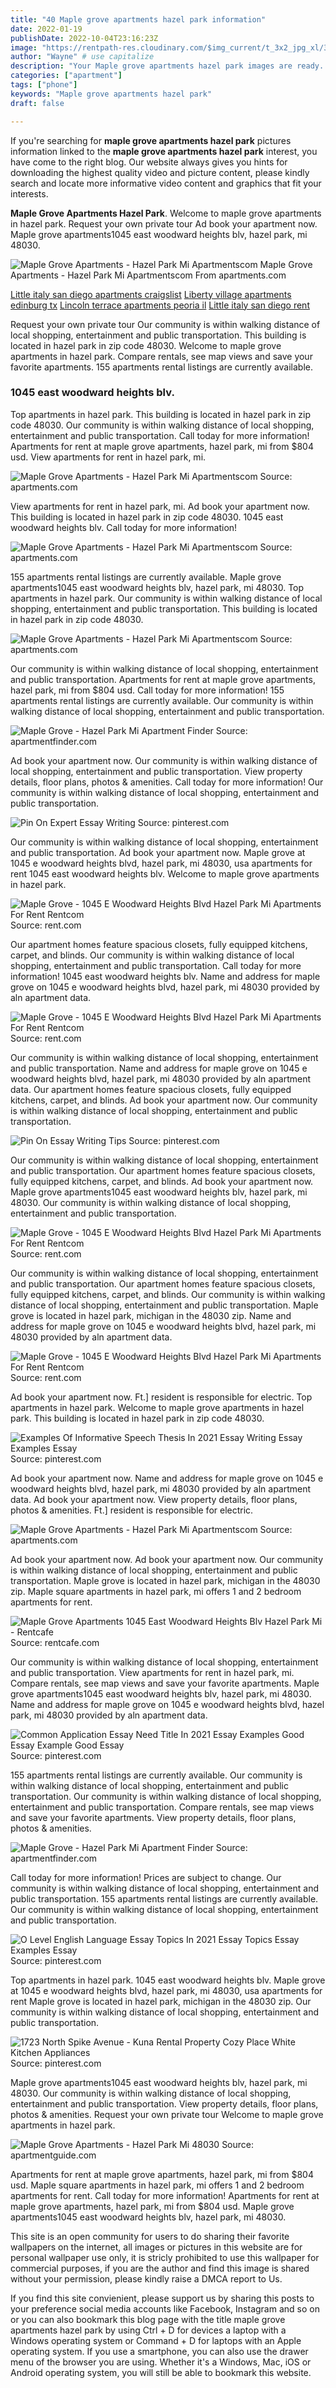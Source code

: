 ```yaml
---
title: "40 Maple grove apartments hazel park information"
date: 2022-01-19
publishDate: 2022-10-04T23:16:23Z
image: "https://rentpath-res.cloudinary.com/$img_current/t_3x2_jpg_xl/3e688b555b5f9e9eac0dda6545f0f7c5"
author: "Wayne" # use capitalize
description: "Your Maple grove apartments hazel park images are ready. Maple grove apartments hazel park are a topic that is being searched for and liked by netizens now. You can Get the Maple grove apartments hazel park files here. Download all free photos and vectors."
categories: ["apartment"]
tags: ["phone"]
keywords: "Maple grove apartments hazel park"
draft: false

---
```


If you're searching for **maple grove apartments hazel park** pictures information linked to the **maple grove apartments hazel park** interest, you have come to the right  blog.  Our website always  gives you  hints  for downloading  the highest  quality video and picture  content, please kindly search and locate more informative video content and graphics  that fit your interests.

**Maple Grove Apartments Hazel Park**. Welcome to maple grove apartments in hazel park. Request your own private tour Ad book your apartment now. Maple grove apartments1045 east woodward heights blv, hazel park, mi 48030.

![Maple Grove Apartments - Hazel Park Mi Apartmentscom](https://images1.apartments.com/i2/GcJbBstlGLyUGT29piJlPWAKHPHlIRn94E6MK5qhOy8/111/maple-grove-hazel-park-mi-primary-photo.jpg "Maple Grove Apartments - Hazel Park Mi Apartmentscom")
Maple Grove Apartments - Hazel Park Mi Apartmentscom From apartments.com

[Little italy san diego apartments craigslist](/little-italy-san-diego-apartments-craigslist/)
[Liberty village apartments edinburg tx](/liberty-village-apartments-edinburg-tx/)
[Lincoln terrace apartments peoria il](/lincoln-terrace-apartments-peoria-il/)
[Little italy san diego rent](/little-italy-san-diego-rent/)

Request your own private tour Our community is within walking distance of local shopping, entertainment and public transportation. This building is located in hazel park in zip code 48030. Welcome to maple grove apartments in hazel park. Compare rentals, see map views and save your favorite apartments. 155 apartments rental listings are currently available.

### 1045 east woodward heights blv.

Top apartments in hazel park. This building is located in hazel park in zip code 48030. Our community is within walking distance of local shopping, entertainment and public transportation. Call today for more information! Apartments for rent at maple grove apartments, hazel park, mi from $804 usd. View apartments for rent in hazel park, mi.


![Maple Grove Apartments - Hazel Park Mi Apartmentscom](https://images1.apartments.com/i2/4RQZgbprDo2niLfEkcDHRe3GQlme_ly5uf2GWlLkQ9k/117/maple-grove-hazel-park-mi-1-br-1-ba---650-sf.jpg?p=1 "Maple Grove Apartments - Hazel Park Mi Apartmentscom")
Source: apartments.com

View apartments for rent in hazel park, mi. Ad book your apartment now. This building is located in hazel park in zip code 48030. 1045 east woodward heights blv. Call today for more information!

![Maple Grove Apartments - Hazel Park Mi Apartmentscom](https://images1.apartments.com/i2/RK5x_67UXeSqwgCaAeiCmlmXigbBSar4oO8mPfIqRBY/117/maple-grove-hazel-park-mi-1-br-1-ba---650-sf.jpg?p=1 "Maple Grove Apartments - Hazel Park Mi Apartmentscom")
Source: apartments.com

155 apartments rental listings are currently available. Maple grove apartments1045 east woodward heights blv, hazel park, mi 48030. Top apartments in hazel park. Our community is within walking distance of local shopping, entertainment and public transportation. This building is located in hazel park in zip code 48030.

![Maple Grove Apartments - Hazel Park Mi Apartmentscom](https://images1.apartments.com/i2/GcJbBstlGLyUGT29piJlPWAKHPHlIRn94E6MK5qhOy8/111/maple-grove-hazel-park-mi-primary-photo.jpg "Maple Grove Apartments - Hazel Park Mi Apartmentscom")
Source: apartments.com

Our community is within walking distance of local shopping, entertainment and public transportation. Apartments for rent at maple grove apartments, hazel park, mi from $804 usd. Call today for more information! 155 apartments rental listings are currently available. Our community is within walking distance of local shopping, entertainment and public transportation.

![Maple Grove - Hazel Park Mi Apartment Finder](https://image1.apartmentfinder.com/i2/AUc-IJURvEBuogIglDUh6g_qWNa0zlvbZdoH9pLEKCE/111/maple-grove-hazel-park-mi-parking.jpg "Maple Grove - Hazel Park Mi Apartment Finder")
Source: apartmentfinder.com

Ad book your apartment now. Our community is within walking distance of local shopping, entertainment and public transportation. View property details, floor plans, photos &amp; amenities. Call today for more information! Our community is within walking distance of local shopping, entertainment and public transportation.

![Pin On Expert Essay Writing](https://i.pinimg.com/736x/a9/2e/a8/a92ea8a5888c034ba9f31eccf93c0248.jpg "Pin On Expert Essay Writing")
Source: pinterest.com

Our community is within walking distance of local shopping, entertainment and public transportation. Ad book your apartment now. Maple grove at 1045 e woodward heights blvd, hazel park, mi 48030, usa apartments for rent 1045 east woodward heights blv. Welcome to maple grove apartments in hazel park.

![Maple Grove - 1045 E Woodward Heights Blvd Hazel Park Mi Apartments For Rent Rentcom](https://rentpath-res.cloudinary.com/$img_current/t_3x2_jpg_xl/t_unpaid/59b6057aca35fea2d0e08c8f1d0e6b72 "Maple Grove - 1045 E Woodward Heights Blvd Hazel Park Mi Apartments For Rent Rentcom")
Source: rent.com

Our apartment homes feature spacious closets, fully equipped kitchens, carpet, and blinds. Our community is within walking distance of local shopping, entertainment and public transportation. Call today for more information! 1045 east woodward heights blv. Name and address for maple grove on 1045 e woodward heights blvd, hazel park, mi 48030 provided by aln apartment data.

![Maple Grove - 1045 E Woodward Heights Blvd Hazel Park Mi Apartments For Rent Rentcom](https://rentpath-res.cloudinary.com/$img_current/t_3x2_jpg_xl/t_unpaid/2be8a01b3ad457097fd65b782e96c2f1 "Maple Grove - 1045 E Woodward Heights Blvd Hazel Park Mi Apartments For Rent Rentcom")
Source: rent.com

Our community is within walking distance of local shopping, entertainment and public transportation. Name and address for maple grove on 1045 e woodward heights blvd, hazel park, mi 48030 provided by aln apartment data. Our apartment homes feature spacious closets, fully equipped kitchens, carpet, and blinds. Ad book your apartment now. Our community is within walking distance of local shopping, entertainment and public transportation.

![Pin On Essay Writing Tips](https://i.pinimg.com/originals/88/44/23/88442301dbaa837cfa92929c8bd16050.png "Pin On Essay Writing Tips")
Source: pinterest.com

Our community is within walking distance of local shopping, entertainment and public transportation. Our apartment homes feature spacious closets, fully equipped kitchens, carpet, and blinds. Ad book your apartment now. Maple grove apartments1045 east woodward heights blv, hazel park, mi 48030. Our community is within walking distance of local shopping, entertainment and public transportation.

![Maple Grove - 1045 E Woodward Heights Blvd Hazel Park Mi Apartments For Rent Rentcom](https://rentpath-res.cloudinary.com/$img_current/t_3x2_jpg_xl/t_unpaid/e218085e935c93d3711cbd42872e8f1f "Maple Grove - 1045 E Woodward Heights Blvd Hazel Park Mi Apartments For Rent Rentcom")
Source: rent.com

Our community is within walking distance of local shopping, entertainment and public transportation. Our apartment homes feature spacious closets, fully equipped kitchens, carpet, and blinds. Our community is within walking distance of local shopping, entertainment and public transportation. Maple grove is located in hazel park, michigan in the 48030 zip. Name and address for maple grove on 1045 e woodward heights blvd, hazel park, mi 48030 provided by aln apartment data.

![Maple Grove - 1045 E Woodward Heights Blvd Hazel Park Mi Apartments For Rent Rentcom](https://rentpath-res.cloudinary.com/$img_current/t_3x2_jpg_xl/t_unpaid/eeebb4aa19d93983d90f09bcc3602eaf "Maple Grove - 1045 E Woodward Heights Blvd Hazel Park Mi Apartments For Rent Rentcom")
Source: rent.com

Ad book your apartment now. Ft.] resident is responsible for electric. Top apartments in hazel park. Welcome to maple grove apartments in hazel park. This building is located in hazel park in zip code 48030.

![Examples Of Informative Speech Thesis In 2021 Essay Writing Essay Examples Essay](https://i.pinimg.com/originals/64/10/3d/64103d1d051a13f4f0639085793a21fe.png "Examples Of Informative Speech Thesis In 2021 Essay Writing Essay Examples Essay")
Source: pinterest.com

Ad book your apartment now. Name and address for maple grove on 1045 e woodward heights blvd, hazel park, mi 48030 provided by aln apartment data. Ad book your apartment now. View property details, floor plans, photos &amp; amenities. Ft.] resident is responsible for electric.

![Maple Grove Apartments - Hazel Park Mi Apartmentscom](https://images1.apartments.com/i2/pZdVkZ1QH8R4jjoRxTJN-v_5gClGDcoduw_wjSj9XYQ/117/maple-grove-hazel-park-mi-1-br-1-ba---650-sf.jpg?p=1 "Maple Grove Apartments - Hazel Park Mi Apartmentscom")
Source: apartments.com

Ad book your apartment now. Ad book your apartment now. Our community is within walking distance of local shopping, entertainment and public transportation. Maple grove is located in hazel park, michigan in the 48030 zip. Maple square apartments in hazel park, mi offers 1 and 2 bedroom apartments for rent.

![Maple Grove Apartments 1045 East Woodward Heights Blv Hazel Park Mi - Rentcafe](https://cdngeneral.rentcafe.com/dmslivecafe/3/517843/side%20building_3.JPG?width=850&amp;mode=pad&amp;bgcolor=333333&amp;quality=80 "Maple Grove Apartments 1045 East Woodward Heights Blv Hazel Park Mi - Rentcafe")
Source: rentcafe.com

Our community is within walking distance of local shopping, entertainment and public transportation. View apartments for rent in hazel park, mi. Compare rentals, see map views and save your favorite apartments. Maple grove apartments1045 east woodward heights blv, hazel park, mi 48030. Name and address for maple grove on 1045 e woodward heights blvd, hazel park, mi 48030 provided by aln apartment data.

![Common Application Essay Need Title In 2021 Essay Examples Good Essay Example Good Essay](https://i.pinimg.com/600x315/7f/16/36/7f1636e6859812623f1b4279702f8913.jpg "Common Application Essay Need Title In 2021 Essay Examples Good Essay Example Good Essay")
Source: pinterest.com

155 apartments rental listings are currently available. Our community is within walking distance of local shopping, entertainment and public transportation. Our community is within walking distance of local shopping, entertainment and public transportation. Compare rentals, see map views and save your favorite apartments. View property details, floor plans, photos &amp; amenities.

![Maple Grove - Hazel Park Mi Apartment Finder](https://image1.apartmentfinder.com/i2/Wcr1i49tvBotC1mJ-eQUmSgbdqzyh_veMPwLB9rI9PI/117/maple-grove-hazel-park-mi-1-br-1-ba---650-sf.jpg "Maple Grove - Hazel Park Mi Apartment Finder")
Source: apartmentfinder.com

Call today for more information! Prices are subject to change. Our community is within walking distance of local shopping, entertainment and public transportation. 155 apartments rental listings are currently available. Our community is within walking distance of local shopping, entertainment and public transportation.

![O Level English Language Essay Topics In 2021 Essay Topics Essay Examples Essay](https://i.pinimg.com/736x/96/99/f0/9699f0450b9e8ede9486cd173d5f411c.jpg "O Level English Language Essay Topics In 2021 Essay Topics Essay Examples Essay")
Source: pinterest.com

Top apartments in hazel park. 1045 east woodward heights blv. Maple grove at 1045 e woodward heights blvd, hazel park, mi 48030, usa apartments for rent Maple grove is located in hazel park, michigan in the 48030 zip. Our community is within walking distance of local shopping, entertainment and public transportation.

![1723 North Spike Avenue - Kuna Rental Property Cozy Place White Kitchen Appliances](https://i.pinimg.com/600x315/20/7d/99/207d99d27ca74d211cf8856dde08cd55.jpg "1723 North Spike Avenue - Kuna Rental Property Cozy Place White Kitchen Appliances")
Source: pinterest.com

Maple grove apartments1045 east woodward heights blv, hazel park, mi 48030. Our community is within walking distance of local shopping, entertainment and public transportation. View property details, floor plans, photos &amp; amenities. Request your own private tour Welcome to maple grove apartments in hazel park.

![Maple Grove Apartments - Hazel Park Mi 48030](https://rentpath-res.cloudinary.com/$img_current/t_3x2_jpg_xl/3e688b555b5f9e9eac0dda6545f0f7c5 "Maple Grove Apartments - Hazel Park Mi 48030")
Source: apartmentguide.com

Apartments for rent at maple grove apartments, hazel park, mi from $804 usd. Maple square apartments in hazel park, mi offers 1 and 2 bedroom apartments for rent. Call today for more information! Apartments for rent at maple grove apartments, hazel park, mi from $804 usd. Maple grove apartments1045 east woodward heights blv, hazel park, mi 48030.

This site is an open community for users to do sharing their favorite wallpapers on the internet, all images or pictures in this website are for personal wallpaper use only, it is stricly prohibited to use this wallpaper for commercial purposes, if you are the author and find this image is shared without your permission, please kindly raise a DMCA report to Us.

If you find this site convienient, please support us by sharing this posts to your preference social media accounts like Facebook, Instagram and so on or you can also bookmark this blog page with the title maple grove apartments hazel park by using Ctrl + D for devices a laptop with a Windows operating system or Command + D for laptops with an Apple operating system. If you use a smartphone, you can also use the drawer menu of the browser you are using. Whether it's a Windows, Mac, iOS or Android operating system, you will still be able to bookmark this website.
